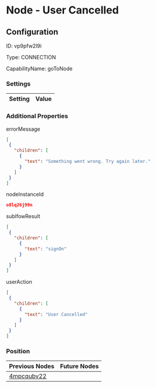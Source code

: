 # Node - User Cancelled
## Configuration
ID:  vp9pfw2l9i

Type: CONNECTION 

CapabilityName: goToNode

### Settings
| Setting | Value  |
| :------------------------ | ---------------------------------------- |
 




### Additional Properties
errorMessage
 ```json 
[
  {
    "children": [
      {
        "text": "Something went wrong. Try again later."
      }
    ]
  }
]
```


nodeInstanceId
 ```json 
o8lq26j99n
```


sublfowResult
 ```json 
[
  {
    "children": [
      {
        "text": "signOn"
      }
    ]
  }
]
```


userAction
 ```json 
[
  {
    "children": [
      {
        "text": "User Cancelled"
      }
    ]
  }
]
```




### Position
| Previous Nodes | Future Nodes |
| :------------- | ------------ |
| [4mpcqubv22](./4mpcqubv22.md) |  |
